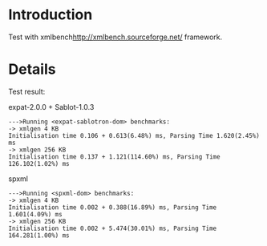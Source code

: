 # Introduction #

Test with xmlbench<http://xmlbench.sourceforge.net/> framework.


# Details #

Test result:

expat-2.0.0 + Sablot-1.0.3
```
--->Running <expat-sablotron-dom> benchmarks:
-> xmlgen 4 KB
Initialisation time 0.106 + 0.613(6.48%) ms, Parsing Time 1.620(2.45%) ms
-> xmlgen 256 KB
Initialisation time 0.137 + 1.121(114.60%) ms, Parsing Time 126.102(1.02%) ms
```

spxml
```
--->Running <spxml-dom> benchmarks:
-> xmlgen 4 KB
Initialisation time 0.002 + 0.388(16.89%) ms, Parsing Time 1.601(4.09%) ms
-> xmlgen 256 KB
Initialisation time 0.002 + 5.474(30.01%) ms, Parsing Time 164.281(1.00%) ms
```